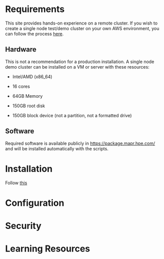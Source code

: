 # Requirements

This site provides hands-on experience on a remote cluster. If you wish to create a single node test/demo cluster on your own AWS environment, you can follow the process [here](../00a-create-dfserver-aws.ipynb).

## Hardware

This is not a recommendation for a production installation.
A single node demo cluster can be installed on a VM or server with these resources:

- Intel/AMD (x86_64)

- 16 cores

- 64GB Memory

- 150GB root disk

- 150GB block device (not a partition, not a formatted drive)

## Software

Required software is available publicly in https://package.mapr.hpe.com/ and will be installed automatically with the scripts.

# Installation

Follow [this](../server-on-ubuntu.sh)

# Configuration

# Security

# Learning Resources
